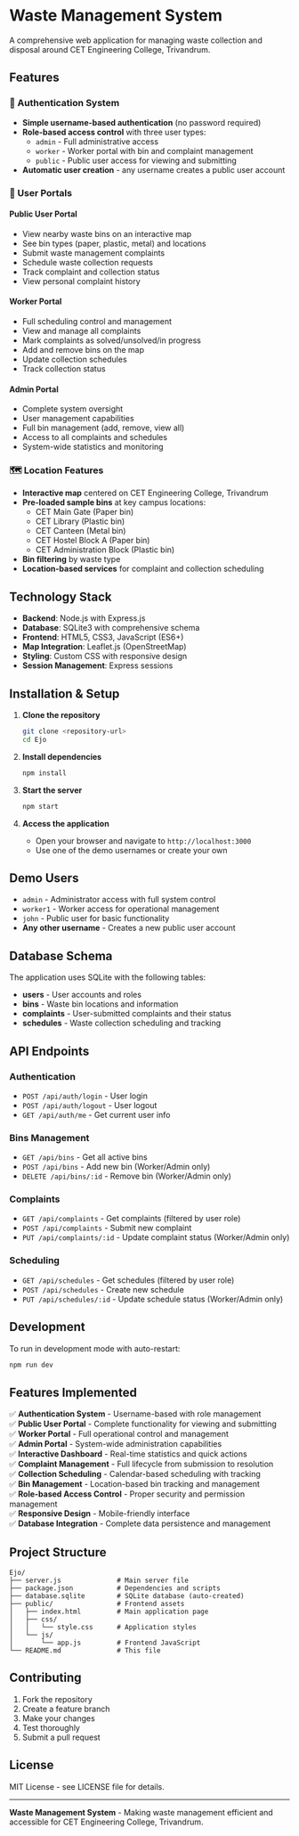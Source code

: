 # Waste Management System

A comprehensive web application for managing waste collection and disposal around CET Engineering College, Trivandrum.

## Features

### 🔐 Authentication System
- **Simple username-based authentication** (no password required)
- **Role-based access control** with three user types:
  - `admin` - Full administrative access
  - `worker` - Worker portal with bin and complaint management
  - `public` - Public user access for viewing and submitting
- **Automatic user creation** - any username creates a public user account

### 👥 User Portals

#### Public User Portal
- View nearby waste bins on an interactive map
- See bin types (paper, plastic, metal) and locations
- Submit waste management complaints
- Schedule waste collection requests
- Track complaint and collection status
- View personal complaint history

#### Worker Portal
- Full scheduling control and management
- View and manage all complaints
- Mark complaints as solved/unsolved/in progress
- Add and remove bins on the map
- Update collection schedules
- Track collection status

#### Admin Portal
- Complete system oversight
- User management capabilities
- Full bin management (add, remove, view all)
- Access to all complaints and schedules
- System-wide statistics and monitoring

### 🗺️ Location Features
- **Interactive map** centered on CET Engineering College, Trivandrum
- **Pre-loaded sample bins** at key campus locations:
  - CET Main Gate (Paper bin)
  - CET Library (Plastic bin)
  - CET Canteen (Metal bin)
  - CET Hostel Block A (Paper bin)
  - CET Administration Block (Plastic bin)
- **Bin filtering** by waste type
- **Location-based services** for complaint and collection scheduling

## Technology Stack

- **Backend**: Node.js with Express.js
- **Database**: SQLite3 with comprehensive schema
- **Frontend**: HTML5, CSS3, JavaScript (ES6+)
- **Map Integration**: Leaflet.js (OpenStreetMap)
- **Styling**: Custom CSS with responsive design
- **Session Management**: Express sessions

## Installation & Setup

1. **Clone the repository**
   ```bash
   git clone <repository-url>
   cd Ejo
   ```

2. **Install dependencies**
   ```bash
   npm install
   ```

3. **Start the server**
   ```bash
   npm start
   ```

4. **Access the application**
   - Open your browser and navigate to `http://localhost:3000`
   - Use one of the demo usernames or create your own

## Demo Users

- `admin` - Administrator access with full system control
- `worker1` - Worker access for operational management
- `john` - Public user for basic functionality
- **Any other username** - Creates a new public user account

## Database Schema

The application uses SQLite with the following tables:

- **users** - User accounts and roles
- **bins** - Waste bin locations and information
- **complaints** - User-submitted complaints and their status
- **schedules** - Waste collection scheduling and tracking

## API Endpoints

### Authentication
- `POST /api/auth/login` - User login
- `POST /api/auth/logout` - User logout
- `GET /api/auth/me` - Get current user info

### Bins Management
- `GET /api/bins` - Get all active bins
- `POST /api/bins` - Add new bin (Worker/Admin only)
- `DELETE /api/bins/:id` - Remove bin (Worker/Admin only)

### Complaints
- `GET /api/complaints` - Get complaints (filtered by user role)
- `POST /api/complaints` - Submit new complaint
- `PUT /api/complaints/:id` - Update complaint status (Worker/Admin only)

### Scheduling
- `GET /api/schedules` - Get schedules (filtered by user role)
- `POST /api/schedules` - Create new schedule
- `PUT /api/schedules/:id` - Update schedule status (Worker/Admin only)

## Development

To run in development mode with auto-restart:
```bash
npm run dev
```

## Features Implemented

✅ **Authentication System** - Username-based with role management  
✅ **Public User Portal** - Complete functionality for viewing and submitting  
✅ **Worker Portal** - Full operational control and management  
✅ **Admin Portal** - System-wide administration capabilities  
✅ **Interactive Dashboard** - Real-time statistics and quick actions  
✅ **Complaint Management** - Full lifecycle from submission to resolution  
✅ **Collection Scheduling** - Calendar-based scheduling with tracking  
✅ **Bin Management** - Location-based bin tracking and management  
✅ **Role-based Access Control** - Proper security and permission management  
✅ **Responsive Design** - Mobile-friendly interface  
✅ **Database Integration** - Complete data persistence and management  

## Project Structure

```
Ejo/
├── server.js              # Main server file
├── package.json           # Dependencies and scripts
├── database.sqlite        # SQLite database (auto-created)
├── public/                # Frontend assets
│   ├── index.html         # Main application page
│   ├── css/
│   │   └── style.css      # Application styles
│   └── js/
│       └── app.js         # Frontend JavaScript
└── README.md              # This file
```

## Contributing

1. Fork the repository
2. Create a feature branch
3. Make your changes
4. Test thoroughly
5. Submit a pull request

## License

MIT License - see LICENSE file for details.

---

**Waste Management System** - Making waste management efficient and accessible for CET Engineering College, Trivandrum.
